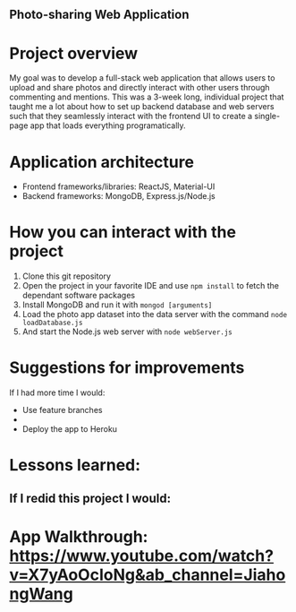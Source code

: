 ## Photo-sharing Web Application

# Project overview

My goal was to develop a full-stack web application that allows users to upload and share photos and directly interact with other users through commenting and mentions. 
This was a 3-week long, individual project that taught me a lot about how to set up backend database and web servers such that they seamlessly interact with the frontend UI to create a single-page app that loads everything programatically.

# Application architecture

- Frontend frameworks/libraries: ReactJS, Material-UI
- Backend frameworks: MongoDB, Express.js/Node.js

# How you can interact with the project

1. Clone this git repository
2. Open the project in your favorite IDE and use `npm install` to fetch the dependant software packages
3. Install MongoDB and run it with `mongod [arguments]`
4. Load the photo app dataset into the data server with the command `node loadDatabase.js`
5. And start the Node.js web server with `node webServer.js` 

# Suggestions for improvements

If I had more time I would:
- Use feature branches
- 
- Deploy the app to Heroku

# Lessons learned:



If I redid this project I would:
- 

# App Walkthrough: https://www.youtube.com/watch?v=X7yAoOcIoNg&ab_channel=JiahongWang
